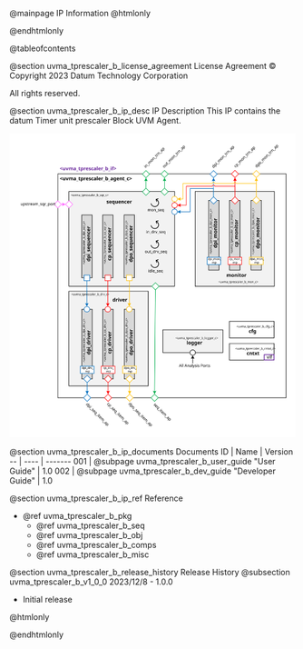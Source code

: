 @mainpage IP Information
@htmlonly
<div class="autonumbering">
@endhtmlonly


@tableofcontents


@section uvma_tprescaler_b_license_agreement License Agreement
© Copyright 2023 Datum Technology Corporation

All rights reserved.


@section uvma_tprescaler_b_ip_desc IP Description
This IP contains the datum Timer unit prescaler Block UVM Agent.

![Timer unit prescaler Block UVM Agent Block Diagram](agent_block_diagram.svg)


@section uvma_tprescaler_b_ip_documents Documents
ID | Name | Version
-- | ---- | -------
001 | @subpage uvma_tprescaler_b_user_guide "User Guide" | 1.0
002 | @subpage uvma_tprescaler_b_dev_guide "Developer Guide" | 1.0


@section uvma_tprescaler_b_ip_ref Reference
 * @ref uvma_tprescaler_b_pkg
   * @ref uvma_tprescaler_b_seq
   * @ref uvma_tprescaler_b_obj
   * @ref uvma_tprescaler_b_comps
   * @ref uvma_tprescaler_b_misc


@section uvma_tprescaler_b_release_history Release History
@subsection uvma_tprescaler_b_v1_0_0 2023/12/8 - 1.0.0
- Initial release


@htmlonly
</div>
@endhtmlonly